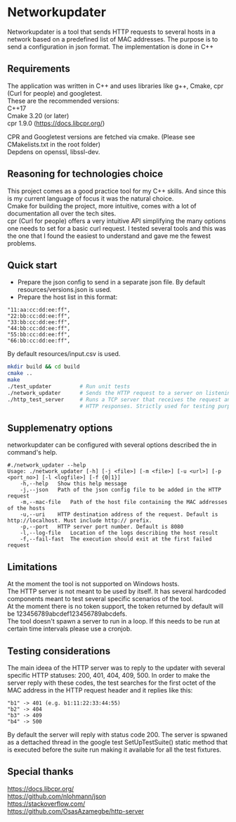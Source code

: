 # Networkupdater

Networkupdater is a tool that sends HTTP requests to several hosts in a network based on a predefined list of MAC addresses. The purpose is to send a configuration in json format.
The implementation is done in C++

## Requirements

The application was written in C++ and uses libraries like g++, Cmake, cpr (Curl for people) and googletest.<br/>
These are the recommended versions:<br/>
C++17<br/>
Cmake 3.20 (or later)<br/>
cpr 1.9.0 (https://docs.libcpr.org/)<br/>

CPR and Googletest versions are fetched via cmake. (Please see CMakelists.txt in the root folder)<br/>
Depdens on openssl, libssl-dev.<br/>

## Reasoning for technologies choice

This project comes as a good practice tool for my C++ skills. And since this is my current language of focus it was the natural choice.<br/>
Cmake for building the project, more intuitive, comes with a lot of documentation all over the tech sites.<br/>
cpr (Curl for people) offers a very intuitive API simplifying the many options one needs to set for a basic curl request. I tested several tools and this was the one that I found the easiest to understand and gave me the fewest problems.<br/>

## Quick start

- Prepare the json config to send in a separate json file. By default resources/versions.json is used.<br/>
- Prepare the host list in this format:<br/>
```mac_addresses
"11:aa:cc:dd:ee:ff",
"22:bb:cc:dd:ee:ff",
"33:bb:cc:dd:ee:ff",
"44:bb:cc:dd:ee:ff",
"55:bb:cc:dd:ee:ff",
"66:bb:cc:dd:ee:ff",
```
By default resources/input.csv is used.<br/>

```bash
mkdir build && cd build
cmake ..
make
./test_updater         # Run unit tests
./network_updater      # Sends the HTTP request to a server on listening on port 8080 (by default)
./http_test_server     # Runs a TCP server that receives the request and replys with harcoded
                       # HTTP responses. Strictly used for testing purpose
```

## Supplemenatry options
networkupdater can be configured with several options described the in command's help.<br/>

```
#./network_updater --help
Usage: ./network_updater [-h] [-j <file>] [-m <file>] [-u <url>] [-p <port_no>] [-l <logfile>] [-f {0|1}]
    -h,--help   Show this help message
    -j,--json   Path of the json config file to be added in the HTTP request
    -m,--mac-file   Path of the host file containing the MAC addresses of the hosts
    -u,--uri    HTTP destination address of the request. Default is http://localhost. Must include http:// prefix.
    -p,--port   HTTP server port number. Default is 8080
    -l,--log-file   Location of the logs describing the host result
    -f,--fail-fast  The execution should exit at the first failed request
```

## Limitations
At the moment the tool is not supported on Windows hosts.<br/>
The HTTP server is not meant to be used by itself. It has several hardcoded components meant to test several specific scenarios of the tool.<br/>
At the moment there is no token support, the token returned by default will be 123456789abcdef123456789abcdefs.<br/>
The tool doesn't spawn a server to run in a loop. If this needs to be run at certain time intervals please use a cronjob.<br/>


## Testing considerations
The main ideea of the HTTP server was to reply to the updater with several specific HTTP statuses: 200, 401, 404, 409, 500. In order to make the server reply with these codes, the test searches for the first octet of the MAC address in the HTTP request header and it replies like this:<br/>

```
"b1" -> 401 (e.g. b1:11:22:33:44:55)
"b2" -> 404
"b3" -> 409
"b4" -> 500
```
By default the server will reply with status code 200.
The server is spwaned as a dettached thread in the google test SetUpTestSuite() static method that is executed before the suite run making it available for all the test fixtures.<br/>

## Special thanks

https://docs.libcpr.org/<br/>
https://github.com/nlohmann/json <br/>
https://stackoverflow.com/<br/>
https://github.com/OsasAzamegbe/http-server<br/>
